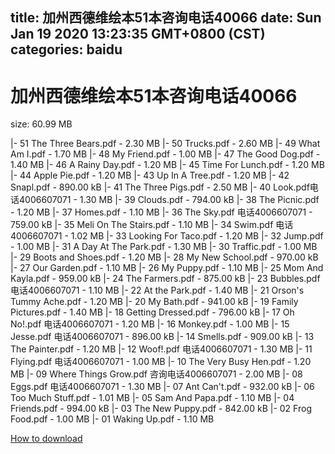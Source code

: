 
title: 加州西德维绘本51本咨询电话40066
date: Sun Jan 19 2020 13:23:35 GMT+0800 (CST)    
categories: baidu
---

# 加州西德维绘本51本咨询电话40066
size: 60.99 MB
 
 
|- 51 The Three Bears.pdf - 2.30 MB
|- 50 Trucks.pdf - 2.60 MB
|- 49 What Am I.pdf - 1.70 MB
|- 48 My Friend.pdf - 1.00 MB
|- 47 The Good Dog.pdf - 1.40 MB
|- 46 A Rainy Day.pdf - 1.20 MB
|- 45 Time For Lunch.pdf - 1.20 MB
|- 44 Apple Pie.pdf - 1.20 MB
|- 43 Up In A Tree.pdf - 1.20 MB
|- 42 Snapl.pdf - 890.00 kB
|- 41 The Three Pigs.pdf - 2.50 MB
|- 40 Look.pdf电话4006607071 - 1.30 MB
|- 39 Clouds.pdf - 794.00 kB
|- 38 The Picnic.pdf - 1.20 MB
|- 37 Homes.pdf - 1.10 MB
|- 36 The Sky.pdf 电话4006607071 - 759.00 kB
|- 35 Meli On The Stairs.pdf - 1.10 MB
|- 34 Swim.pdf 电话4006607071 - 1.02 MB
|- 33 Looking For Taco.pdf - 1.20 MB
|- 32 Jump.pdf - 1.00 MB
|- 31 A Day At The Park.pdf - 1.30 MB
|- 30 Traffic.pdf - 1.00 MB
|- 29 Boots and Shoes.pdf - 1.20 MB
|- 28 My New School.pdf - 970.00 kB
|- 27 Our Garden.pdf - 1.10 MB
|- 26 My Puppy.pdf - 1.10 MB
|- 25 Mom And Kayla.pdf - 959.00 kB
|- 24 The Farmers.pdf - 875.00 kB
|- 23 Bubbles.pdf 电话4006607071 - 1.10 MB
|- 22 At the Park.pdf - 1.40 MB
|- 21 Orson's Tummy Ache.pdf - 1.20 MB
|- 20 My Bath.pdf - 941.00 kB
|- 19 Family Pictures.pdf - 1.40 MB
|- 18 Getting Dressed.pdf - 796.00 kB
|- 17 Oh No!.pdf 电话4006607071 - 1.20 MB
|- 16 Monkey.pdf - 1.00 MB
|- 15 Jesse.pdf 电话4006607071 - 896.00 kB
|- 14 Smells.pdf - 909.00 kB
|- 13 The Painter.pdf - 1.20 MB
|- 12 Woof!.pdf 电话4006607071 - 1.30 MB
|- 11 Flying.pdf 电话4006607071 - 1.00 MB
|- 10 The Very Busy Hen.pdf - 1.20 MB
|- 09 Where Things Grow.pdf 咨询电话4006607071 - 2.00 MB
|- 08 Eggs.pdf 电话4006607071 - 1.30 MB
|- 07 Ant Can't.pdf - 932.00 kB
|- 06 Too Much Stuff.pdf - 1.01 MB
|- 05 Sam And Papa.pdf - 1.10 MB
|- 04 Friends.pdf - 994.00 kB
|- 03 The New Puppy.pdf - 842.00 kB
|- 02 Frog Food.pdf - 1.00 MB
|- 01 Waking Up.pdf - 1.10 MB

[How to download](https://bpcam.bemobtrk.com/go/2ceec3aa-1ca2-46d6-b9ff-aaa5c184517c?jno=934)